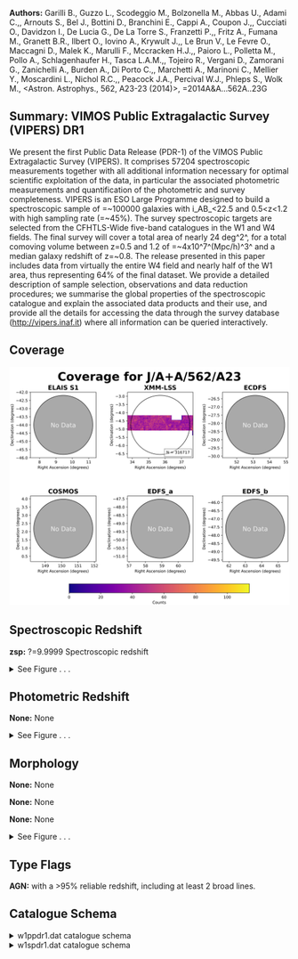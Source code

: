 

**Authors:** Garilli B., Guzzo L., Scodeggio M., Bolzonella M., Abbas U., Adami C.,, Arnouts S., Bel J., Bottini D., Branchini E., Cappi A., Coupon J.,, Cucciati O., Davidzon I., De Lucia G., De La Torre S., Franzetti P.,, Fritz A., Fumana M., Granett B.R., Ilbert O., Iovino A., Krywult J.,, Le Brun V., Le Fevre O., Maccagni D., Malek K., Marulli F., Mccracken H.J.,, Paioro L., Polletta M., Pollo A., Schlagenhaufer H., Tasca L.A.M.,, Tojeiro R., Vergani D., Zamorani G., Zanichelli A., Burden A., Di Porto C.,, Marchetti A., Marinoni C., Mellier Y., Moscardini L., Nichol R.C.,, Peacock J.A., Percival W.J., Phleps S., Wolk M., <Astron. Astrophys., 562, A23-23 (2014)>, =2014A&A...562A..23G

## Summary: VIMOS Public Extragalactic Survey (VIPERS) DR1

We present the first Public Data Release (PDR-1) of the VIMOS Public Extragalactic Survey (VIPERS). It comprises 57204 spectroscopic measurements together with all additional information necessary for optimal scientific exploitation of the data, in particular the associated photometric measurements and quantification of the photometric and survey completeness. VIPERS is an ESO Large Programme designed to build a spectroscopic sample of =~100000 galaxies with i_AB_<22.5 and 0.5<z<1.2 with high sampling rate (=~45%). The survey spectroscopic targets are selected from the CFHTLS-Wide five-band catalogues in the W1 and W4 fields. The final survey will cover a total area of nearly 24 deg^2^, for a total comoving volume between z=0.5 and 1.2 of =~4x10^7^(Mpc/h)^3^ and a median galaxy redshift of z=~0.8. The release presented in this paper includes data from virtually the entire W4 field and nearly half of the W1 area, thus representing 64% of the final dataset. We provide a detailed description of sample selection, observations and data reduction procedures; we summarise the global properties of the spectroscopic catalogue and explain the associated data products and their use, and provide all the details for accessing the data through the survey database (http://vipers.inaf.it) where all information can be queried interactively.

## Coverage 

 

 
![](https://github.com/joshgithubbin/Sherlock-DDF/blob/main/pages/J_A+A_562_A23/im/coverage.png?raw=true)

## Spectroscopic Redshift 



**zsp:** ?=9.9999 Spectroscopic redshift 




<details><summary>See Figure . . .</summary>

![](https://github.com/joshgithubbin/Sherlock-DDF/blob/main/pages/J_A+A_562_A23/im/ZSP.png?raw=true)

</details>

## Photometric Redshift 



**None:** None 




<details><summary>See Figure . . .</summary>

![](https://github.com/joshgithubbin/Sherlock-DDF/blob/main/pages/J_A+A_562_A23/im//ZPH.png?raw=true)

</details>

## Morphology 



**None:** None 

**None:** None 

**None:** None 




<details><summary>See Figure . . .</summary>

![](https://github.com/joshgithubbin/Sherlock-DDF/blob/main/pages/J_A+A_562_A23/im//morphology.png?raw=true)

</details>
                      
## Type Flags 



**AGN:** with a >95% reliable redshift, including at least 2 broad lines.



## Catalogue Schema 



<details>
<summary>w1ppdr1.dat catalogue schema</summary>

| Bytes   | Format   | Units   | Label    | Explanations                                                                                                                                                                                                                                                                                                                                                                                                                                                                                                                                                                                                                                                                                                                                              |
|:--------|:---------|:--------|:---------|:----------------------------------------------------------------------------------------------------------------------------------------------------------------------------------------------------------------------------------------------------------------------------------------------------------------------------------------------------------------------------------------------------------------------------------------------------------------------------------------------------------------------------------------------------------------------------------------------------------------------------------------------------------------------------------------------------------------------------------------------------------|
| 1-  6   | A6       | ---     | ---      | [VIPERS]                                                                                                                                                                                                                                                                                                                                                                                                                                                                                                                                                                                                                                                                                                                                                  |
| 8- 16   | I9       | ---     | VIPERS   | VIPERS number (G1)                                                                                                                                                                                                                                                                                                                                                                                                                                                                                                                                                                                                                                                                                                                                        |
| 18- 26  | I9       | ---     | Num      | Internal id number (identical to VIPERS)                                                                                                                                                                                                                                                                                                                                                                                                                                                                                                                                                                                                                                                                                                                  |
| 28- 37  | F10.6    | deg     | RAdeg    | J2000 Righ Ascension in decimal degrees (alpha)                                                                                                                                                                                                                                                                                                                                                                                                                                                                                                                                                                                                                                                                                                           |
| 39- 47  | F9.6     | deg     | DEdeg    | J2000 Declination in decimal degrees (delta)                                                                                                                                                                                                                                                                                                                                                                                                                                                                                                                                                                                                                                                                                                              |
| 49- 56  | F8.4     | mag     | selmag   | iAB selection magnitude. The selection magnitude comes from CFHTLS T0005 catalogues                                                                                                                                                                                                                                                                                                                                                                                                                                                                                                                                                                                                                                                                       |
| 58- 65  | F8.4     | mag     | e_selmag | Error on the selection magnitude                                                                                                                                                                                                                                                                                                                                                                                                                                                                                                                                                                                                                                                                                                                          |
| 67- 74  | F8.4     | mag     | umag     | ?=-99 u magnitude (AB) from CFHTLS T0005 (2)                                                                                                                                                                                                                                                                                                                                                                                                                                                                                                                                                                                                                                                                                                              |
| 76- 83  | F8.4     | mag     | gmag     | ?=-99 g magnitude (AB) from CFHTLS T0005 (2)                                                                                                                                                                                                                                                                                                                                                                                                                                                                                                                                                                                                                                                                                                              |
| 85- 92  | F8.4     | mag     | rmag     | ?=-99 r magnitude (AB) from CFHTLS T0005 (2)                                                                                                                                                                                                                                                                                                                                                                                                                                                                                                                                                                                                                                                                                                              |
| 94-101  | F8.4     | mag     | imag     | i magnitude (AB) from CFHTLS T0005 (2)                                                                                                                                                                                                                                                                                                                                                                                                                                                                                                                                                                                                                                                                                                                    |
| 103-110 | F8.4     | mag     | zmag     | ?=-99 z magnitude (AB) from CFHTLS T0005 (2)                                                                                                                                                                                                                                                                                                                                                                                                                                                                                                                                                                                                                                                                                                              |
| 112-119 | F8.4     | mag     | e_umag   | ?=-99 rms uncertainty on umag (AB) (erru)                                                                                                                                                                                                                                                                                                                                                                                                                                                                                                                                                                                                                                                                                                                 |
| 121-128 | F8.4     | mag     | e_gmag   | ?=-99 rms uncertainty on gmag (AB) (errg)                                                                                                                                                                                                                                                                                                                                                                                                                                                                                                                                                                                                                                                                                                                 |
| 130-137 | F8.4     | mag     | e_rmag   | ?=-99 rms uncertainty on rmag (AB) (errr)                                                                                                                                                                                                                                                                                                                                                                                                                                                                                                                                                                                                                                                                                                                 |
| 139-146 | F8.4     | mag     | e_imag   | rms uncertainty on imag (AB) (erri)                                                                                                                                                                                                                                                                                                                                                                                                                                                                                                                                                                                                                                                                                                                       |
| 148-155 | F8.4     | mag     | e_zmag   | ?=-99 rms uncertainty on zmag (AB) (errz)                                                                                                                                                                                                                                                                                                                                                                                                                                                                                                                                                                                                                                                                                                                 |
| 157-164 | F8.4     | mag     | uT07     | ?=-99 u magnitude (AB) from CFHTLS T0007 (3)                                                                                                                                                                                                                                                                                                                                                                                                                                                                                                                                                                                                                                                                                                              |
| 166-173 | F8.4     | mag     | gT07     | ?=-99 g magnitude (AB) from CFHTLS T0007 (3)                                                                                                                                                                                                                                                                                                                                                                                                                                                                                                                                                                                                                                                                                                              |
| 175-182 | F8.4     | mag     | rT07     | ?=-99 r magnitude (AB) from CFHTLS T0007 (3)                                                                                                                                                                                                                                                                                                                                                                                                                                                                                                                                                                                                                                                                                                              |
| 184-191 | F8.4     | mag     | iT07     | ?=-99 i magnitude (AB) from CFHTLS T0007 (3)                                                                                                                                                                                                                                                                                                                                                                                                                                                                                                                                                                                                                                                                                                              |
| 193-200 | F8.4     | mag     | yT07     | ?=-99 y magnitude (AB) from CFHTLS T0007 (3)                                                                                                                                                                                                                                                                                                                                                                                                                                                                                                                                                                                                                                                                                                              |
| 202-209 | F8.4     | mag     | zT07     | ?=-99 z magnitude (AB) from CFHTLS T0007 (3)                                                                                                                                                                                                                                                                                                                                                                                                                                                                                                                                                                                                                                                                                                              |
| 211-218 | F8.4     | mag     | e_uT07   | ?=-99 error on uT07 (3)                                                                                                                                                                                                                                                                                                                                                                                                                                                                                                                                                                                                                                                                                                                                   |
| 220-227 | F8.4     | mag     | e_gT07   | ?=-99 error on gT07 (3)                                                                                                                                                                                                                                                                                                                                                                                                                                                                                                                                                                                                                                                                                                                                   |
| 229-236 | F8.4     | mag     | e_rT07   | ?=-99 error on rT07 (3)                                                                                                                                                                                                                                                                                                                                                                                                                                                                                                                                                                                                                                                                                                                                   |
| 238-245 | F8.4     | mag     | e_iT07   | ?=-99 error on iT07 (3)                                                                                                                                                                                                                                                                                                                                                                                                                                                                                                                                                                                                                                                                                                                                   |
| 247-254 | F8.4     | mag     | e_yT07   | ?=-99 error on yT07 (3)                                                                                                                                                                                                                                                                                                                                                                                                                                                                                                                                                                                                                                                                                                                                   |
| 256-263 | F8.4     | mag     | e_zT07   | ?=-99 error on zT07 (3)                                                                                                                                                                                                                                                                                                                                                                                                                                                                                                                                                                                                                                                                                                                                   |
| 265-272 | F8.4     | mag     | dUG      | ?=-99 Tile to tile color offset {delta}_UG_ (4)                                                                                                                                                                                                                                                                                                                                                                                                                                                                                                                                                                                                                                                                                                           |
| 274-281 | F8.4     | mag     | dGR      | ?=-99 Tile to tile color offset {delta}_GR_ (4)                                                                                                                                                                                                                                                                                                                                                                                                                                                                                                                                                                                                                                                                                                           |
| 283-290 | F8.4     | mag     | dRI      | ?=-99 Tile to tile color offset {delta}_RI_ (4)                                                                                                                                                                                                                                                                                                                                                                                                                                                                                                                                                                                                                                                                                                           |
| 292-298 | F7.5     | mag     | E(B-V)   | [0.01/0.05] Extinction factor E(B-V) derived from Schlegel's (1998ApJ...500..525S) maps                                                                                                                                                                                                                                                                                                                                                                                                                                                                                                                                                                                                                                                                   |
| 300-307 | F8.2     | pix     | r2       | Radius enclosing half the object light as from CFHTLS T0005 catalogue                                                                                                                                                                                                                                                                                                                                                                                                                                                                                                                                                                                                                                                                                     |
| 309-316 | F8.2     | pix     | r2T07    | Radius enclosing half the object light as from CFHTLS T0007 catalogue                                                                                                                                                                                                                                                                                                                                                                                                                                                                                                                                                                                                                                                                                     |
| 318-320 | I3       | ---     | cl       | [-88/1]?=-99 VIPERS selection flag based on the CFHTLS T0005 catalogue (see Guzzo et al. arXiv:1303.2623, Sect. 4) (classFlag)                                                                                                                                                                                                                                                                                                                                                                                                                                                                                                                                                                                                                            |
| 322-324 | I3       | ---     | fa       | [-88/1]?=-99 A value equal to 1 is assigned to all AGN candidates, and equal to 0 otherwise (see Sect. 2.2) (agnFlag)                                                                                                                                                                                                                                                                                                                                                                                                                                                                                                                                                                                                                                     |
| 326     | I1       | ---     | fp       | [0/1] 1 = object inside photometric mask,                                                                                                                                                                                                                                                                                                                                                                                                                                                                                                                                                                                                                                                                                                                 |
| 0       | =        | object  | outside  | (photoMask)                                                                                                                                                                                                                                                                                                                                                                                                                                                                                                                                                                                                                                                                                                                                               |
| 328     | I1       | ---     | fs       | [0/1] 1 = object inside the spectroscopic mask,                                                                                                                                                                                                                                                                                                                                                                                                                                                                                                                                                                                                                                                                                                           |
| 0       | =        | object  | outside  | (spectMask) Note (2): u,g,r,i,z magnitudes (AB system) from the CFHTLS T0005 catalogue, supplemented by T0006 catalogue in some specific cases (see Guzzo et al., arXiv:1303.2623, Sect. 3 and Appendix C, for details on the tile to tile color offsets, as well as for T0005 and T0006 catalogue differences). All magnitudes are corrected for Galactic extinction. When an object has not been observed in a given band, magnitude and error are set equal to -99. Note (3): Magnitudes (AB system) from the CFHTLS T0007 catalogue. All magnitudes are corrected for Galactic extinction. Note (4): Tile to tile color offsets used in the targets sample selection applied to the CFHTLS T0005 data (see Guzzo et al., arXiv:1303.2623, Sect. 3.1). |

**Note**: u,g,r,i,z magnitudes (AB system) from the CFHTLS T0005 catalogue,
 supplemented by T0006 catalogue in some specific cases (see Guzzo et al.,
 arXiv:1303.2623, Sect. 3 and Appendix C, for details on the tile to tile color
 offsets, as well as for T0005 and T0006 catalogue differences).
 All magnitudes are corrected for Galactic extinction. When an object has not
 been observed in a given band, magnitude and error are set equal to -99.
Note (3): Magnitudes (AB system) from the CFHTLS T0007 catalogue.
  All magnitudes are corrected for Galactic extinction.
Note (4): Tile to tile color offsets used in the targets sample selection
 applied to the CFHTLS T0005 data (see Guzzo et al., arXiv:1303.2623,
 Sect. 3.1).

</details>

<details>
<summary>w1spdr1.dat catalogue schema</summary>

| Bytes   | Format   | Units    | Label      | Explanations                                                                                                                                                                                                                                                                                                                                   |
|:--------|:---------|:---------|:-----------|:-----------------------------------------------------------------------------------------------------------------------------------------------------------------------------------------------------------------------------------------------------------------------------------------------------------------------------------------------|
| 1-  6   | A6       | ---      | ---        | [VIPERS]                                                                                                                                                                                                                                                                                                                                       |
| 8- 16   | I9       | ---      | VIPERS     | VIPERS number                                                                                                                                                                                                                                                                                                                                  |
| 18- 26  | I9       | ---      | Num        | Internal id number (G1)                                                                                                                                                                                                                                                                                                                        |
| 28- 37  | F10.6    | deg      | RAdeg      | Right Ascension (J2000) (alpha)                                                                                                                                                                                                                                                                                                                |
| 39- 47  | F9.6     | deg      | DEdeg      | Declination (J2000) (delta)                                                                                                                                                                                                                                                                                                                    |
| 49- 55  | F7.4     | mag      | imag       | AB selection (i-band) magnitude. The selection magnitude comes from CFHTLS T0005 catalogues                                                                                                                                                                                                                                                    |
| 57- 62  | F6.4     | mag      | e_imag     | Error on the selection magnitude (errselmag)                                                                                                                                                                                                                                                                                                   |
| 64- 69  | A6       | ---      | Point      | Pointing name                                                                                                                                                                                                                                                                                                                                  |
| 71      | I1       | ---      | Q          | [1/4] Quadrant                                                                                                                                                                                                                                                                                                                                 |
| 73- 77  | F5.1     | ---      | q_zsp      | [0/230] Redshift confidence flag (1)                                                                                                                                                                                                                                                                                                           |
| 79- 84  | F6.4     | ---      | zsp        | ?=9.9999 Spectroscopic redshift                                                                                                                                                                                                                                                                                                                |
| 86      | I1       | ---      | Ep         | [1/2] Observing epoch (2)                                                                                                                                                                                                                                                                                                                      |
| 88      | I1       | ---      | fp         | [0/1] 1 = object inside photometric mask,                                                                                                                                                                                                                                                                                                      |
| 0       | =        | object   | outside    | (photoMask)                                                                                                                                                                                                                                                                                                                                    |
| 90- 97  | F8.4     | ---      | TSR        | [-1/1]?=-99 Target sampling rate (3)                                                                                                                                                                                                                                                                                                           |
| 99-105  | F7.3     | ---      | SSR        | [-1/1]?=-99 Spectroscopic sampling rate (4) Note (1): as described in Sect. 4.3. It is in the form q.X, 2q.X, where: * the decimal part (X) indicates concordance X>=4) or discordance (X<3) with the photometric redshift. * "q" is a quality flag for the spectrum; values >10 indicate an AGN. The values are:                              |
| 4       | =        | a        | highly     | reliable redshift (estimated to have >95% probability of being correct), based on a high SNR spectrum and supported by obvious and consistent spectral features.                                                                                                                                                                               |
| 3       | =        | also     | a          | very reliable redshift, comparable in confidence with Flag 4, supported by clear spectral features in the spectrum, but not necessarily with high SNR.                                                                                                                                                                                         |
| 2       | =        | a        | fairly     | reliable redshift measurement, but not as straightforward to confirm as for Flags 3 and 4, supported by cross-correlation results, continuum shape and some spectral features, with expected chance of ~=75% to be correct. We shall see in the following that the actual estimated confidence level will turn out to be significantly better. |
| 1       | =        | a        | reasonable | redshift measurement, based on weak spectral features and/or continuum shape, for which there is roughly a 50% chance that the redshift is actually wrong.                                                                                                                                                                                     |
| 0       | =        | no       | reliable   | spectroscopic redshift measurement was possible.                                                                                                                                                                                                                                                                                               |
| 9       | =        | a        | redshift   | based on only one single clear spectral emission feature.                                                                                                                                                                                                                                                                                      |
| 10      | =        | spectrum | with       | clear problems in the observation or data processing phases. It can be a failure in the vmmps Sky to CCD conversion (especially at field corners), or a failed extraction by VIPGI (Scodeggio et al.  2005PASP..117.1284S), or a bad sky subtraction because the object is too close to the edge of the slit.                                  |
| 14      | =        | secure   | AGN        | with a >95% reliable redshift, including at least 2 broad lines.                                                                                                                                                                                                                                                                               |
| 13      | =        | secure   | AGN        | with good confidence redshift, based on one broad line and some faint additional feature.                                                                                                                                                                                                                                                      |
| 19      | =        | secure   | AGN        | with one single secure emission line feature, redshift based on this line only.                                                                                                                                                                                                                                                                |
| 12      | =        | a        | >95%       | reliable redshift measurement, but lines are not significantly broad, might not be an AGN.                                                                                                                                                                                                                                                     |
| 11      | =        | a        | tentative  | redshift measurement, with spectral features not significantly broad. * "2" added in front of the number (i.e. adding 20 when q<10, or 200 for an AGN), indicates a serendipitous (also called secondary) object appearing by chance within the slit of the main target.                                                                       |

**Note**: as described in Sect. 4.3. It is in the form q.X, 2q.X, where:
  * the decimal part (X) indicates concordance X>=4) or discordance
    (X<3) with the photometric redshift. 
  * "q" is a quality flag for the spectrum; values >10 indicate an AGN.
    The values are:
  4 = a highly reliable redshift (estimated to have >95% probability of
      being correct), based on a high SNR spectrum and supported by obvious
      and consistent spectral features.
  3 = also a very reliable redshift, comparable in confidence with Flag 4,
      supported by clear spectral features in the spectrum, but not
      necessarily with high SNR.
  2 = a fairly reliable redshift measurement, but not as straightforward to
      confirm as for Flags 3 and 4, supported by cross-correlation results,
      continuum shape and some spectral features, with expected chance of
      ~=75% to be correct. We shall see in the following that the actual
      estimated confidence level will turn out to be significantly better.
  1 = a reasonable redshift measurement, based on weak spectral features
      and/or continuum shape, for which there is roughly a 50% chance that
      the redshift is actually wrong.
  0 = no reliable spectroscopic redshift measurement was possible.
  9 = a redshift based on only one single clear spectral emission feature.
 10 = spectrum with clear problems in the observation or data processing
      phases. It can be a failure in the vmmps Sky to CCD conversion
      (especially at field corners), or a failed extraction by VIPGI
      (Scodeggio et al.  2005PASP..117.1284S), or a bad sky subtraction
      because the object is too close to the edge of the slit.
 14 = secure AGN with a >95% reliable redshift, including at least 2
      broad lines.
 13 = secure AGN with good confidence redshift, based on one broad line
      and some faint additional feature.
 19 = secure AGN with one single secure emission line feature, redshift
      based on this line only.
 12 = a >95% reliable redshift measurement, but lines are not significantly
      broad, might not be an AGN.
 11 = a tentative redshift measurement, with spectral features not
      significantly broad.
  * "2" added in front of the number (i.e. adding 20 when q<10, or 200
    for an AGN), indicates a serendipitous (also called secondary) object
    appearing by chance within the slit of the main target.

</details>

        
        
